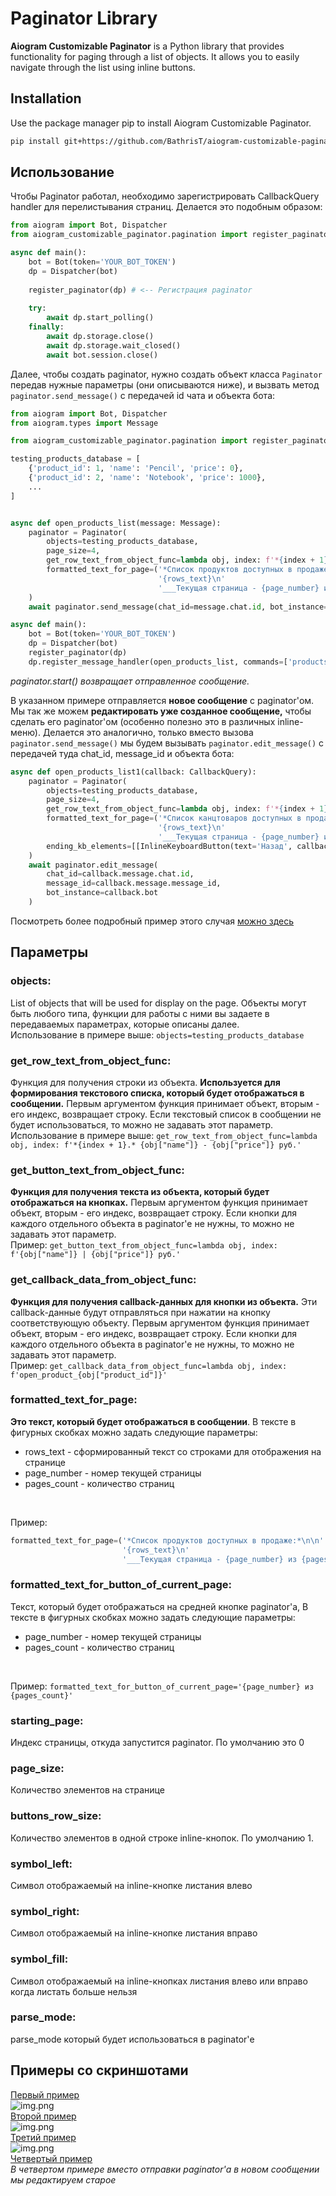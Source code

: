 # Paginator Library

**Aiogram Customizable Paginator** is a Python library that provides functionality for paging through a list of objects. It allows you to easily navigate through the list using inline buttons.

## Installation

Use the package manager pip to install Aiogram Customizable Paginator.

```bash
pip install git+https://github.com/BathrisT/aiogram-customizable-paginator
```

## Использование

Чтобы Paginator работал, необходимо зарегистрировать CallbackQuery handler для перелистывания страниц. Делается это подобным образом:
```python
from aiogram import Bot, Dispatcher
from aiogram_customizable_paginator.pagination import register_paginator

async def main():
    bot = Bot(token='YOUR_BOT_TOKEN')
    dp = Dispatcher(bot)
    
    register_paginator(dp) # <-- Регистрация paginator
    
    try:
        await dp.start_polling()
    finally:
        await dp.storage.close()
        await dp.storage.wait_closed()
        await bot.session.close()
```

Далее, чтобы создать paginator, нужно создать объект класса `Paginator` передав нужные параметры (они описываются ниже), и вызвать метод `paginator.send_message()` с передачей id чата и объекта бота:
```python
from aiogram import Bot, Dispatcher
from aiogram.types import Message

from aiogram_customizable_paginator.pagination import register_paginator, Paginator

testing_products_database = [
    {'product_id': 1, 'name': 'Pencil', 'price': 0},
    {'product_id': 2, 'name': 'Notebook', 'price': 1000},
    ...
]


async def open_products_list(message: Message):
    paginator = Paginator(
        objects=testing_products_database,
        page_size=4,
        get_row_text_from_object_func=lambda obj, index: f'*{index + 1}.* {obj["name"]} - {obj["price"]} руб.',
        formatted_text_for_page=('*Список продуктов доступных в продаже:*\n\n'
                                 '{rows_text}\n'
                                 '___Текущая страница - {page_number} из {pages_count}___')
    )
    await paginator.send_message(chat_id=message.chat.id, bot_instance=message.bot)

async def main():
    bot = Bot(token='YOUR_BOT_TOKEN')
    dp = Dispatcher(bot)
    register_paginator(dp)
    dp.register_message_handler(open_products_list, commands=['products'])
```
_paginator.start() возвращает отправленное сообщение._<br/>

В указанном примере отправляется **новое сообщение** с paginator'ом. Мы так же можем **редактировать уже созданное сообщение,** чтобы сделать его paginator'ом (особенно полезно это в различных inline-меню). Делается это аналогично, только вместо вызова `paginator.send_message()` мы будем вызывать `paginator.edit_message()` с передачей туда chat_id, message_id и объекта бота:
```python
async def open_products_list1(callback: CallbackQuery):
    paginator = Paginator(
        objects=testing_products_database,
        page_size=4,
        get_row_text_from_object_func=lambda obj, index: f'*{index + 1}.* {obj["name"]} - {obj["price"]} руб.',
        formatted_text_for_page=('*Список канцтоваров доступных в продаже:*\n\n'
                                 '{rows_text}\n'
                                 '___Текущая страница - {page_number} из {pages_count}___'),
        ending_kb_elements=[[InlineKeyboardButton(text='Назад', callback_data='products_list')]]
    )
    await paginator.edit_message(
        chat_id=callback.message.chat.id,
        message_id=callback.message.message_id,
        bot_instance=callback.bot
    )
```
Посмотреть более подробный пример этого случая [можно здесь](./examples/example_4.py)

## Параметры
### objects:
List of objects that will be used for display on the page. Объекты могут быть любого типа, функции для работы с ними вы задаете в передаваемых параметрах, которые описаны далее. <br/>
Использование в примере выше: `objects=testing_products_database`
### get_row_text_from_object_func:
Функция для получения строки из объекта. **Используется для формирования текстового списка, который будет отображаться в сообщении.**
Первым аргументом функция принимает объект, вторым - его индекс, возвращает строку. 
Если текстовый список в сообщении не будет использоваться, то можно не задавать этот параметр.<br/>
Использование в примере выше: `get_row_text_from_object_func=lambda obj, index: f'*{index + 1}.* {obj["name"]} - {obj["price"]} руб.'`
### get_button_text_from_object_func:
**Функция для получения текста из объекта, который будет отображаться на кнопках.** 
Первым аргументом функция принимает объект, вторым - его индекс, возвращает строку.
Если кнопки для каждого отдельного объекта в paginator'е не нужны, то можно не задавать этот параметр.<br/>
Пример: `get_button_text_from_object_func=lambda obj, index: f'{obj["name"]} | {obj["price"]} руб.'`

### get_callback_data_from_object_func:
**Функция для получения callback-данных для кнопки из объекта.** Эти callback-данные будут отправляться при нажатии на кнопку соответствующую объекту.
Первым аргументом функция принимает объект, вторым - его индекс, возвращает строку.
Если кнопки для каждого отдельного объекта в paginator'е не нужны, то можно не задавать этот параметр.<br/>
Пример: `get_callback_data_from_object_func=lambda obj, index: f'open_product_{obj["product_id"]}'`

### formatted_text_for_page:
**Это текст, который будет отображаться в сообщении**.
В тексте в фигурных скобках можно задать следующие параметры:

- rows_text - сформированный текст со строками для отображения на странице
- page_number - номер текущей страницы
- pages_count - количество страниц
<br/>

Пример:
```python
formatted_text_for_page=('*Список продуктов доступных в продаже:*\n\n'
                         '{rows_text}\n'
                         '___Текущая страница - {page_number} из {pages_count}___')
```

### formatted_text_for_button_of_current_page:
Текст, который будет отображаться на средней кнопке paginator'а,
В тексте в фигурных скобках можно задать следующие параметры:
- page_number - номер текущей страницы
- pages_count - количество страниц
<br/>

Пример: `formatted_text_for_button_of_current_page='{page_number} из {pages_count}'`

### starting_page:
Индекс страницы, откуда запустится paginator. По умолчанию это 0

### page_size:
Количество элементов на странице

### buttons_row_size:
Количество элементов в одной строке inline-кнопок. По умолчанию 1.

### symbol_left: 
Символ отображаемый на inline-кнопке листания влево
### symbol_right: 
Символ отображаемый на inline-кнопке листания вправо
### symbol_fill: 
Символ отображаемый на inline-кнопках листания влево или вправо когда листать больше нельзя
### parse_mode:
parse_mode который будет использоваться в paginator'е

## Примеры со скриншотами
[Первый пример](./examples/example_1.py)<br/>
![img.png](./img/img1.png)
<br/>
[Второй пример](./examples/example_2.py)<br/>
![img.png](./img/img2.png)
<br/>
[Третий пример](./examples/example_3.py)<br/>
![img.png](./img/img3.png)
<br/>
[Четвертый пример](./examples/example_3.py)<br/>
_В четвертом примере вместо отправки paginator'а в новом сообщении мы редактируем старое_